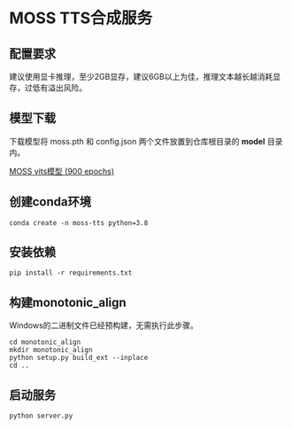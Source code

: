 # MOSS TTS合成服务

## 配置要求

建议使用显卡推理，至少2GB显存，建议6GB以上为佳，推理文本越长越消耗显存，过低有溢出风险。

## 模型下载

下载模型将 moss.pth 和 config.json 两个文件放置到仓库根目录的 **model** 目录内。

[MOSS vits模型 (900 epochs)](https://github.com/open-moss/moss-vits-model)

## 创建conda环境

```shell
conda create -n moss-tts python=3.8
```

## 安装依赖

```shell
pip install -r requirements.txt
```

## 构建monotonic_align
Windows的二进制文件已经预构建，无需执行此步骤。
```shell
cd monotonic_align
mkdir monotonic_align
python setup.py build_ext --inplace
cd ..
```

## 启动服务

```shell
python server.py
```
